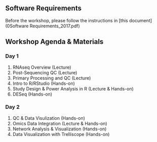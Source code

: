 ## Software Requirements
Before the workshop, please follow the instructions in [this document](0Software Requirements_2017.pdf)

## Workshop Agenda & Materials

### Day 1
1. RNAseq Overview (Lecture)
2. Post-Sequencing QC (Lecture)
3. Primary Processing and QC (Lecture)
4. Intro to R/RStudio (Hands-on)
5. Study Design & Power Analysis in R (Lecture & Hands-on)
6. DESeq (Hands-on)

### Day 2
1. QC & Data Visulization (Hands-on)
2. Omics Data Integration (Lecture & Hands-on)
3. Network Analysis & Visualization (Hands-on)
4. Data Visualization with Trelliscope (Hands-on)

